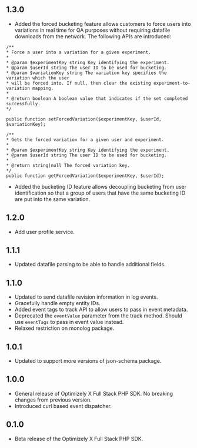 ## 1.3.0
- Added the forced bucketing feature allows customers to force users into variations in real time for QA purposes without requiring datafile downloads from the network. The following APIs are introduced:
```
/**
* Force a user into a variation for a given experiment.
*
* @param $experimentKey string Key identifying the experiment.
* @param $userId string The user ID to be used for bucketing. 
* @param $variationKey string The variation key specifies the variation which the user  
* will be forced into. If null, then clear the existing experiment-to-variation mapping.
*
* @return boolean A boolean value that indicates if the set completed successfully. 
*/
```
```
public function setForcedVariation($experimentKey, $userId, $variationKey);

/**
* Gets the forced variation for a given user and experiment.
*
* @param $experimentKey string Key identifying the experiment.
* @param $userId string The user ID to be used for bucketing. 
*
* @return string|null The forced variation key.
*/
public function getForcedVariation($experimentKey, $userId);
```

- Added the bucketing ID feature allows decoupling bucketing from user identification so that a group of users that have the same bucketing ID are put into the same variation. 

## 1.2.0
- Add user profile service.

## 1.1.1
- Updated datafile parsing to be able to handle additional fields.

## 1.1.0
- Updated to send datafile revision information in log events.
- Gracefully handle empty entity IDs.
- Added event tags to track API to allow users to pass in event metadata.
- Deprecated the `eventValue` parameter from the track method. Should use `eventTags` to pass in event value instead.
- Relaxed restriction on monolog package.

## 1.0.1
- Updated to support more versions of json-schema package.

## 1.0.0
- General release of Optimizely X Full Stack PHP SDK. No breaking changes from previous version.
- Introduced curl based event dispatcher.

## 0.1.0
- Beta release of the Optimizely X Full Stack PHP SDK.
